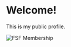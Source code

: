 # Welcome!

This is my public profile.

![FSF Membership](https://static.fsf.org/nosvn/associate/crm/5003161.png)
